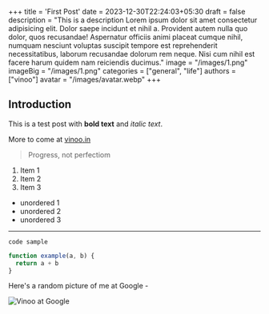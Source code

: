 +++
title = 'First Post'
date = 2023-12-30T22:24:03+05:30
draft = false
description = "This is a description Lorem ipsum dolor sit amet consectetur adipisicing elit. Dolor saepe incidunt et nihil a. Provident autem nulla quo dolor, quos recusandae! Aspernatur officiis animi placeat cumque nihil, numquam nesciunt voluptas suscipit tempore est reprehenderit necessitatibus, laborum recusandae dolorum rem neque. Nisi cum nihil est facere harum quidem nam reiciendis ducimus."
image = "/images/1.png"
imageBig = "/images/1.png"
categories = ["general", "life"]
authors = ["vinoo"]
avatar = "/images/avatar.webp"
+++

## Introduction 

This is a test post with **bold text** and *italic text*. 

More to come at [vinoo.in](https://vinoo.in)

> Progress, not perfectiom 

1. Item 1
2. Item 2
3. Item 3

- unordered 1
- unordered 2
- unordered 3

---

`code sample`

```js
function example(a, b) {
  return a + b
}
```

Here's a random picture of me at Google - 

![Vinoo at Google](/images/googol-min.jpeg)
